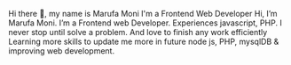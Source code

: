 Hi there 👋, my name is Marufa Moni
I'm a Frontend Web Developer
Hi, I’m Marufa Moni. I’m a Frontend web Developer. Experiences javascript, PHP. I never stop until solve a problem. And love to finish any work efficiently Learning more skills to update me more in future node js, PHP, mysqlDB & improving web development.
